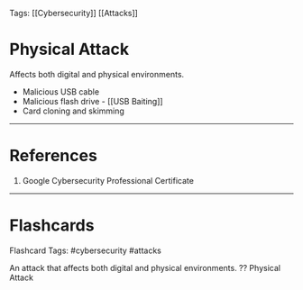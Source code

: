 Tags: [[Cybersecurity]] [[Attacks]]
# Physical Attack

Affects both digital and physical environments.

- Malicious USB cable
- Malicious flash drive - [[USB Baiting]]
- Card cloning and skimming

---
# References

1. Google Cybersecurity Professional Certificate

---
# Flashcards

Flashcard Tags: #cybersecurity #attacks 

An attack that affects both digital and physical environments.
??
Physical Attack
<!--SR:!2024-05-14,15,290!2024-05-12,13,270-->